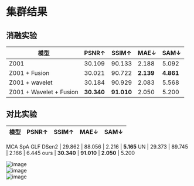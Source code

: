 # 集群结果 
## 消融实验  
模型 | PSNR↑ | SSIM↑  | MAE↓ | SAM↓ | 
--- | --- | --- | --- | --- |
Z001 | 30.109 | 90.133 | 2.188 | 5.092
Z001 + Fusion | 30.021 | 90.722 | **2.139** | **4.861**
Z001 + wavelet | 30.184 | 90.929 | 2.083 | 5.568
Z001 + Wavelet + Fusion | **30.340** | **91.010** | 2.050 | 5.200


## 对比实验  
模型 | PSNR↑ | SSIM↑  | MAE↓ | SAM↓ | 
--- | --- | --- | --- | --- |
MCA 
SpA 
GLF 
DSen2 | 29.862 | 88.056 | 2.216 | **5.165**
UN | 29.373 | 89.745 | 2.166 | 6.445
ours |  **30.340** | **91.010** | **2.050** | 5.200


![image](https://github.com/ZYJ-Group/Tanghy/assets/94824386/169a1cd5-9ce2-44c5-80dd-8e4df2fece6d)  
![image](https://github.com/ZYJ-Group/Tanghy/assets/94824386/0882016b-9955-4ad5-a707-d50522ee9d38)  
![image](https://github.com/ZYJ-Group/Tanghy/assets/94824386/c9f9a467-39f0-4508-8d4f-de0fa18b22d4)  
